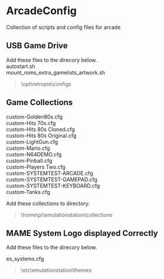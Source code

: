 # ArcadeConfig
Collection of scripts and config files for arcade


## USB Game Drive

Add these files to the direcory below. \
autostart.sh  \
mount_roms_extra_gamelists_artwork.sh

> \opt\retropie\configs

## Game Collections 

 custom-Golden80s.cfg \
 custom-Hits 70s.cfg \
 custom-Hits 80s Cloned.cfg <br>
 custom-Hits 80s Original.cfg \
 custom-LightGun.cfg  \
 custom-Mario.cfg  \
 custom-N64DEMO.cfg  \
 custom-Pinball.cfg  \
 custom-Players Two.cfg  \
 custom-SYSTEMTEST-ARCADE.cfg  \
 custom-SYSTEMTEST-GAMEPAD.cfg  \
 custom-SYSTEMTEST-KEYBOARD.cfg  \
 custom-Tanks.cfg  <br>

Add these collections to directory: 

> \home\pi\emulationstation\collections


## MAME System Logo displayed Correctly

Add these files to the direcory below.

 es_systems.cfg


>  \etc\emulationstation\themes
